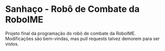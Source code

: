 Sanhaço - Robô de Combate da RoboIME
====================================

Projeto final da programação do robô de combate da RoboIME.
Modificações são bem-vindas, mas pull requests talvez demorem para ser vistos.
